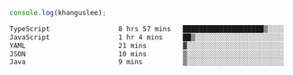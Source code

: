 ```js
console.log(khanguslee);
```

<!--START_SECTION:waka-->

```txt
TypeScript                 8 hrs 57 mins   ████████████████████▒░░░░   81.39 %
JavaScript                 1 hr 4 mins     ██▒░░░░░░░░░░░░░░░░░░░░░░   09.82 %
YAML                       21 mins         ▓░░░░░░░░░░░░░░░░░░░░░░░░   03.32 %
JSON                       10 mins         ▒░░░░░░░░░░░░░░░░░░░░░░░░   01.60 %
Java                       9 mins          ▒░░░░░░░░░░░░░░░░░░░░░░░░   01.43 %
```

<!--END_SECTION:waka-->

<!--
**khanguslee/khanguslee** is a ✨ _special_ ✨ repository because its `README.md` (this file) appears on your GitHub profile.

Here are some ideas to get you started:

- 🔭 I’m currently working on ...
- 🌱 I’m currently learning ...
- 👯 I’m looking to collaborate on ...
- 🤔 I’m looking for help with ...
- 💬 Ask me about ...
- 📫 How to reach me: ...
- 😄 Pronouns: ...
- ⚡ Fun fact: ...
-->
